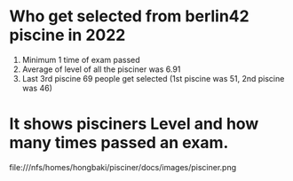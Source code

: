 # Who get selected from berlin42 piscine in 2022

1. Minimum 1 time of exam passed
2. Average of level of all the pisciner was 6.91
3. Last 3rd piscine 69 people get selected (1st piscine was 51, 2nd piscine was 46)

# It shows pisciners Level and how many times passed an exam.

file:///nfs/homes/hongbaki/pisciner/docs/images/pisciner.png
